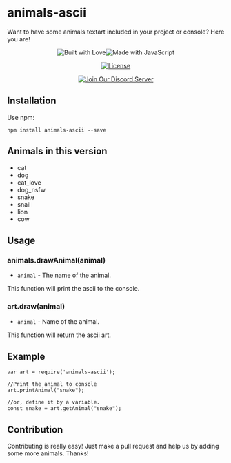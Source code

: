 # animals-ascii
Want to have some animals textart included in your project or console? Here you are!


<div align="center">

  <p>
<img src="https://forthebadge.com/images/badges/built-with-love.svg" alt="Built with Love"><!--
--><img src="https://forthebadge.com/images/badges/made-with-javascript.svg" alt="Made with JavaScript">
  </p>

<p>
  <a href="https://github.com/NeotiDev/animals-ascii/blob/master/LICENSE"><img src="https://img.shields.io/github/license/NeotiDev/animals-ascii.svg?style=for-the-badge" alt="License"></a>
  </p>
  
  <p>
    <p>
    <a href="https://discord.gg/NqMA6xC"><img src="https://discordapp.com/api/guilds/478157155279699971/widget.png?style=banner2" alt="Join Our Discord Server"/></a>
  </p>
  </div>


## Installation
Use npm:
```
npm install animals-ascii --save
```

## Animals in this version
* cat
* dog
* cat_love
* dog_nsfw
* snake
* snail
* lion
* cow

## Usage

### animals.drawAnimal(animal)
* `animal` - The name of the animal.

This function will print the ascii to the console.

### art.draw(animal)
* `animal` - Name of the animal.

This function will return the ascii art.

## Example
```
var art = require('animals-ascii');

//Print the animal to console
art.printAnimal("snake");

//or, define it by a variable.
const snake = art.getAnimal("snake");
```

## Contribution
Contributing is really easy! Just make a pull request and help us by adding some more animals. Thanks!
